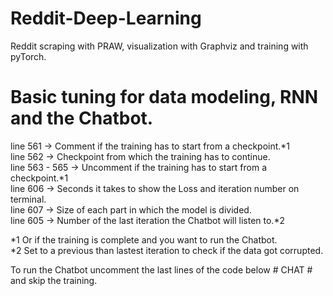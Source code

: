 # Reddit-Deep-Learning
Reddit scraping with PRAW, visualization with Graphviz and training with pyTorch.


# Basic tuning for data modeling, RNN and the Chatbot.

line 561 -> Comment if the training has to start from a checkpoint.*1  
line 562 -> Checkpoint from which the training has to continue.  
line 563 - 565 -> Uncomment if the training has to start from a checkpoint.*1  
line 606 -> Seconds it takes to show the Loss and iteration number on terminal.  
line 607 -> Size of each part in which the model is divided.  
line 605 -> Number of the last iteration the Chatbot will listen to.*2  


*1 Or if the training is complete and you want to run the Chatbot.  
*2 Set to a previous than lastest iteration to check if the data got corrupted.

To run the Chatbot uncomment the last lines of the code below # CHAT # and skip the training.
